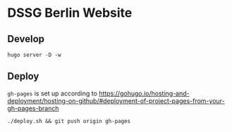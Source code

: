 # DSSG Berlin Website

## Develop

    hugo server -D -w

## Deploy

`gh-pages` is set up according to https://gohugo.io/hosting-and-deployment/hosting-on-github/#deployment-of-project-pages-from-your-gh-pages-branch
    
    ./deploy.sh && git push origin gh-pages
